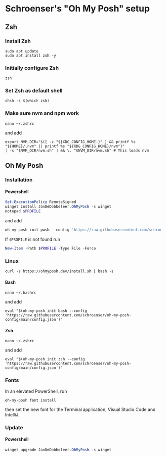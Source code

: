 # Schroenser's "Oh My Posh" setup

## Zsh

### Install Zsh

```Shell
sudo apt update
sudo apt install zsh -y
```

### Initially configure Zsh

```Shell
zsh
```

### Set Zsh as default shell

```Shell
chsh -s $(which zsh)
```

### Make sure nvm and npm work

```Shell
nano ~/.zshrc
```

and add

```Shell
export NVM_DIR="$([ -z "${XDG_CONFIG_HOME-}" ] && printf %s "${HOME}/.nvm" || printf %s "${XDG_CONFIG_HOME}/nvm")"
[ -s "$NVM_DIR/nvm.sh" ] && \. "$NVM_DIR/nvm.sh" # This loads nvm
```

## Oh My Posh

### Installation

#### Powershell

```PowerShell
Set-ExecutionPolicy RemoteSigned
winget install JanDeDobbeleer.OhMyPosh -s winget
notepad $PROFILE
```

and add

```PowerShell
oh-my-posh init pwsh --config 'https://raw.githubusercontent.com/schroenser/oh-my-posh-config/main/config.json' | Invoke-Expression
```

If `$PROFILE` is not found run

```PowerShell
New-Item -Path $PROFILE -Type File -Force
```

### Linux

```Shell
curl -s https://ohmyposh.dev/install.sh | bash -s
```

#### Bash

```Shell
nano ~/.bashrc
```

and add

```Shell
eval "$(oh-my-posh init bash --config 'https://raw.githubusercontent.com/schroenser/oh-my-posh-config/main/config.json')"
```

#### Zsh

```Shell
nano ~/.zshrc
```

and add

```Shell
eval "$(oh-my-posh init zsh --config 'https://raw.githubusercontent.com/schroenser/oh-my-posh-config/main/config.json')"
```

### Fonts

In an elevated PowerShell, run

```
oh-my-posh font install
```

then set the new font for the Terminal application, Visual Studio Code and IntelliJ.

### Update

#### Powershell

```PowerShell
winget upgrade JanDeDobbeleer.OhMyPosh -s winget
```
